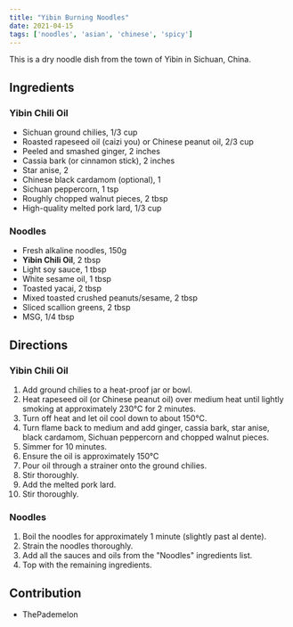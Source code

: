 ```yaml
---
title: "Yibin Burning Noodles"
date: 2021-04-15
tags: ['noodles', 'asian', 'chinese', 'spicy']
---
```


This is a dry noodle dish from the town of Yibin in Sichuan, China.

## Ingredients

### Yibin Chili Oil

- Sichuan ground chilies, 1/3 cup
- Roasted rapeseed oil (caizi you) or Chinese peanut oil, 2/3 cup
- Peeled and smashed ginger, 2 inches
- Cassia bark (or cinnamon stick), 2 inches
- Star anise, 2
- Chinese black cardamom (optional), 1
- Sichuan peppercorn, 1 tsp
- Roughly chopped walnut pieces, 2 tbsp
- High-quality melted pork lard, 1/3 cup

### Noodles

- Fresh alkaline noodles, 150g
- **Yibin Chili Oil**, 2 tbsp
- Light soy sauce, 1 tbsp
- White sesame oil, 1 tbsp
- Toasted yacai, 2 tbsp
- Mixed toasted crushed peanuts/sesame, 2 tbsp
- Sliced scallion greens, 2 tbsp
- MSG, 1/4 tbsp

## Directions

### Yibin Chili Oil

1. Add ground chilies to a heat-proof jar or bowl.
2. Heat rapeseed oil (or Chinese peanut oil) over medium heat until lightly smoking at approximately 230°C for 2 minutes.
3. Turn off heat and let oil cool down to about 150°C.
4. Turn flame back to medium and add ginger, cassia bark, star anise, black cardamom, Sichuan peppercorn and chopped walnut pieces.
5. Simmer for 10 minutes.
6. Ensure the oil is approximately 150°C
7. Pour oil through a strainer onto the ground chilies.
8. Stir thoroughly.
9. Add the melted pork lard.
10. Stir thoroughly.

### Noodles

1. Boil the noodles for approximately 1 minute (slightly past al dente).
2. Strain the noodles thoroughly.
3. Add all the sauces and oils from the "Noodles" ingredients list.
4. Top with the remaining ingredients.

## Contribution

- ThePademelon
